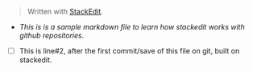 


> Written with [StackEdit](https://stackedit.io/).

 - *This is is a sample markdown file to learn how stackedit works with github repositories.*
 - [ ] This is line#2, after the first commit/save of this file on git, built on stackedit.



<!--stackedit_data:
eyJoaXN0b3J5IjpbLTE3MDkyNTA1OTAsOTA3Njk0MzAwXX0=
-->